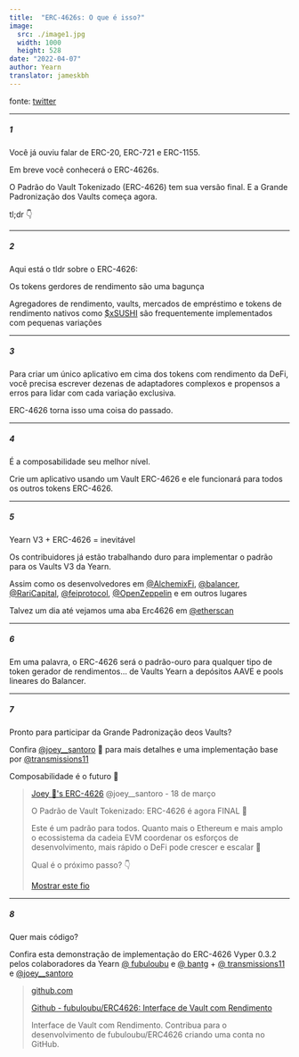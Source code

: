 ```yaml
---
title:  "ERC-4626s: O que é isso?"
image:
  src: ./image1.jpg
  width: 1000
  height: 528
date: "2022-04-07"
author: Yearn
translator: jameskbh 
---
```


fonte: [twitter](https://twitter.com/iearnfinance/status/1511444220850184197)

---

##### 1

Você já ouviu falar de ERC-20, ERC-721 e ERC-1155.

Em breve você conhecerá o ERC-4626s.

O Padrão do Vault Tokenizado (ERC-4626) tem sua versão final. E a Grande Padronização dos Vaults começa agora.

tl;dr 👇

---

##### 2

Aqui está o tldr sobre o ERC-4626:

Os tokens gerdores de rendimento são uma bagunça

Agregadores de rendimento, vaults, mercados de empréstimo e tokens de rendimento nativos como [$xSUSHI](https://twitter.com/search?q=%24xSUSHI&src=cashtag_click) são frequentemente implementados com pequenas variações

---

##### 3

Para criar um único aplicativo em cima dos tokens com rendimento da DeFi, você precisa escrever dezenas de adaptadores complexos e propensos a erros para lidar com cada variação exclusiva.

ERC-4626 torna isso uma coisa do passado.

---

##### 4

É a composabilidade seu melhor nível.

Crie um aplicativo usando um Vault ERC-4626 e ele funcionará para todos os outros tokens ERC-4626.

---

##### 5

Yearn V3 + ERC-4626 = inevitável

Os contribuidores já estão trabalhando duro para implementar o padrão para os Vaults V3 da Yearn.

Assim como os desenvolvedores em [@AlchemixFi](https://twitter.com/AlchemixFi), [@balancer](https://twitter.com/balancer), [@RariCapital](https://twitter.com/RariCapital), [@feiprotocol](https://twitter.com/feiprotocol), [@OpenZeppelin](https://twitter.com/OpenZeppelin) e em outros lugares

Talvez um dia até vejamos uma aba Erc4626 em [@etherscan](https://twitter.com/etherscan)

---

##### 6

Em uma palavra, o ERC-4626 será o padrão-ouro para qualquer tipo de token gerador de rendimentos... de Vaults Yearn a depósitos AAVE e pools lineares do Balancer.

---

##### 7

Pronto para participar da Grande Padronização deos Vaults? 

Confira [@joey__santoro](https://twitter.com/joey__santoro) 🧵 para mais detalhes e uma implementação base por [@transmissions11](https://twitter.com/transmissions11)

Composabilidade é o futuro 💙

> [Joey 💚's ERC-4626](https://twitter.com/joey__santoro) @joey__santoro - 18 de março
> 
> O Padrão de Vault Tokenizado: ERC-4626 é agora FINAL 🥳
> 
> Este é um padrão para todos. Quanto mais o Ethereum e mais amplo o ecossistema da cadeia EVM coordenar os esforços de desenvolvimento, mais rápido o DeFi pode crescer e escalar 🤝
> 
> Qual é o próximo passo? 👇
> 
> [Mostrar este fio](https://twitter.com/joey__santoro/status/1504603906726240258)

---

##### 8

Quer mais código?

Confira esta demonstração de implementação do ERC-4626 Vyper 0.3.2 pelos colaboradores da Yearn [@ fubuloubu](https://twitter.com/fubuloubu) e [@ bantg](https://twitter.com/bantg) + [@ transmissions11](https://twitter.com/transmissions11) e [@joey__santoro](https://twitter.com/joey__santoro)

> [github.com](https://github.com/fubuloubu/ERC4626)
> 
> [Github - fubuloubu/ERC4626: Interface de Vault com Rendimento](https://github.com/fubuloubu/ERC4626)
> 
> Interface de Vault com Rendimento. Contribua para o desenvolvimento de fubuloubu/ERC4626 criando uma conta no GitHub.
